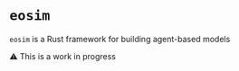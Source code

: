 # `eosim`

`eosim` is a Rust framework for building agent-based models

⚠️ This is a work in progress
